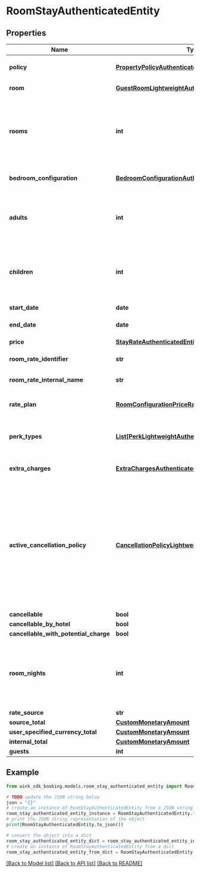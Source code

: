 # RoomStayAuthenticatedEntity


## Properties

Name | Type | Description | Notes
------------ | ------------- | ------------- | -------------
**policy** | [**PropertyPolicyAuthenticatedEntity**](PropertyPolicyAuthenticatedEntity.md) | Property policy information. | 
**room** | [**GuestRoomLightweightAuthenticatedEntity**](GuestRoomLightweightAuthenticatedEntity.md) | Guest room details. | 
**rooms** | **int** | Number of rooms. Always 1 since we switched to creating one booking per room. | [default to 1]
**bedroom_configuration** | [**BedroomConfigurationAuthenticatedEntity**](BedroomConfigurationAuthenticatedEntity.md) | Desired bedroom layout | 
**adults** | **int** | The actual amount of adults as determined by the hotel&#39;s policy. | [default to 2]
**children** | **int** | The actual amount of children as determined by the hotel&#39;s policy. | [default to 0]
**start_date** | **date** | Stay start date | 
**end_date** | **date** | Stay end date | 
**price** | [**StayRateAuthenticatedEntity**](StayRateAuthenticatedEntity.md) | Price details | 
**room_rate_identifier** | **str** | Master rate identifier | 
**room_rate_internal_name** | **str** | Master rate internal name | 
**rate_plan** | [**RoomConfigurationPriceRatePlanAuthenticatedEntity**](RoomConfigurationPriceRatePlanAuthenticatedEntity.md) | Rate plan used for this stay | 
**perk_types** | [**List[PerkLightweightAuthenticatedEntity]**](PerkLightweightAuthenticatedEntity.md) | List of perks that came with the master rate | [optional] 
**extra_charges** | [**ExtraChargesAuthenticatedEntity**](ExtraChargesAuthenticatedEntity.md) | Rate plan-level extra charges | 
**active_cancellation_policy** | [**CancellationPolicyLightweightAuthenticatedEntity**](CancellationPolicyLightweightAuthenticatedEntity.md) | Based on the itinerary, the cancellation policy could be taken directly from the rate plan or it could be a policy exception also listed on the rate plan | 
**cancellable** | **bool** |  | [optional] 
**cancellable_by_hotel** | **bool** |  | [optional] 
**cancellable_with_potential_charge** | **bool** |  | [optional] 
**room_nights** | **int** | Total number of nights the guest stays at the hotel. -1 indicates there is an error. | [optional] 
**rate_source** | **str** |  | [optional] 
**source_total** | [**CustomMonetaryAmount**](CustomMonetaryAmount.md) |  | [optional] 
**user_specified_currency_total** | [**CustomMonetaryAmount**](CustomMonetaryAmount.md) |  | [optional] 
**internal_total** | [**CustomMonetaryAmount**](CustomMonetaryAmount.md) |  | [optional] 
**guests** | **int** |  | [optional] 

## Example

```python
from wink_sdk_booking.models.room_stay_authenticated_entity import RoomStayAuthenticatedEntity

# TODO update the JSON string below
json = "{}"
# create an instance of RoomStayAuthenticatedEntity from a JSON string
room_stay_authenticated_entity_instance = RoomStayAuthenticatedEntity.from_json(json)
# print the JSON string representation of the object
print(RoomStayAuthenticatedEntity.to_json())

# convert the object into a dict
room_stay_authenticated_entity_dict = room_stay_authenticated_entity_instance.to_dict()
# create an instance of RoomStayAuthenticatedEntity from a dict
room_stay_authenticated_entity_from_dict = RoomStayAuthenticatedEntity.from_dict(room_stay_authenticated_entity_dict)
```
[[Back to Model list]](../README.md#documentation-for-models) [[Back to API list]](../README.md#documentation-for-api-endpoints) [[Back to README]](../README.md)


